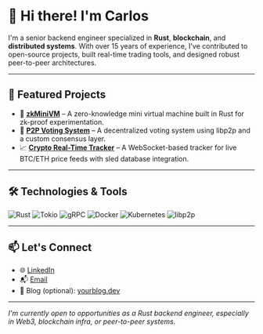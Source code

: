 # 👋 Hi there! I'm Carlos

I'm a senior backend engineer specialized in **Rust**, **blockchain**, and **distributed systems**. With over 15 years of experience, I've contributed to open-source projects, built real-time trading tools, and designed robust peer-to-peer architectures.

---

## 🚀 Featured Projects

- 🧠 **[zkMiniVM](https://github.com/yourusername/zkMiniVM)** – A zero-knowledge mini virtual machine built in Rust for zk-proof experimentation.
- 🔗 **[P2P Voting System](https://github.com/yourusername/p2p-voting)** – A decentralized voting system using libp2p and a custom consensus layer.
- 📈 **[Crypto Real-Time Tracker](https://github.com/yourusername/crypto-tracker)** – A WebSocket-based tracker for live BTC/ETH price feeds with sled database integration.

---

## 🛠️ Technologies & Tools

![Rust](https://img.shields.io/badge/Rust-000000?style=flat&logo=rust)
![Tokio](https://img.shields.io/badge/Tokio-000000?style=flat&logo=tokio)
![gRPC](https://img.shields.io/badge/gRPC-000000?style=flat&logo=grpc)
![Docker](https://img.shields.io/badge/Docker-000000?style=flat&logo=docker)
![Kubernetes](https://img.shields.io/badge/Kubernetes-000000?style=flat&logo=kubernetes)
![libp2p](https://img.shields.io/badge/libp2p-000000?style=flat)

---

## 📫 Let's Connect

- 🌐 [LinkedIn](https://www.linkedin.com/in/yourprofile)
- 📬 [Email](mailto:youremail@example.com)
- 🧠 Blog (optional): [yourblog.dev](https://yourblog.dev)

---

_I'm currently open to opportunities as a Rust backend engineer, especially in Web3, blockchain infra, or peer-to-peer systems._

